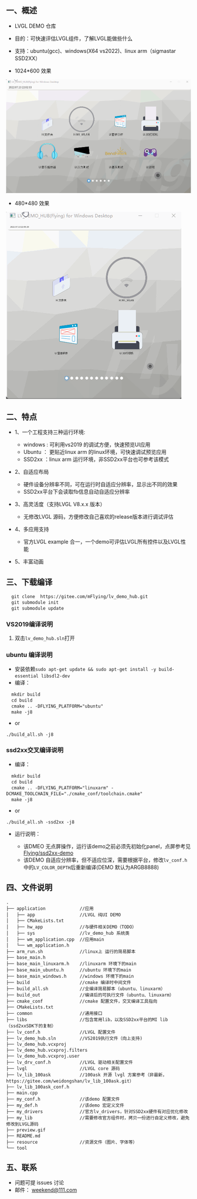 <!--
 * @Author: Flying
 * @Date: 2022-02-25 20:58:21
 * @LastEditors: Flying
 * @LastEditTime: 2022-07-13 22:15:10
 * @Description: README
-->
## 一、概述

- LVGL DEMO 仓库
- 目的：可快速评估LVGL组件，了解LVGL能做些什么
- 支持：ubuntu(gcc)、windows(X64 vs2022)、linux arm（sigmastar SSD2XX）

- 1024*600 效果

![preview.gif](./preview1.gif)

- 480*480 效果

![preview.gif](./preview2.gif)

## 二、特点

- 1、一个工程支持三种运行环境:

  - windows : 可利用vs2019 的调试方便，快速预览UI应用
  - Ubuntu ： 更贴近linux arm 的linux环境，可快速调试预览应用
  - SSD2xx ：linux arm 运行环境，非SSD2xx平台也可参考该模式

- 2、自适应布局

  - 硬件设备分辨率不同，可在运行时自适应分辨率，显示出不同的效果
  - SSD2xx平台下会读取fb信息自动自适应分辨率

- 3、高灵活度（支持LVGL V8.x.x 版本）

  - 无修改LVGL 源码，方便修改自己喜欢的release版本进行调试评估

- 4、多应用支持

  - 官方LVGL example 合一，一个demo可评估LVGL所有控件以及LVGL性能

- 5、丰富动画

## 三、下载编译

``` shell
  git clone  https://gitee.com/mFlying/lv_demo_hub.git
  git submodule init
  git submodule update
```

### VS2019编译说明

1. 双击`lv_demo_hub.sln`打开

### ubuntu 编译说明

- 安装依赖`sudo apt-get update && sudo apt-get install -y build-essential libsdl2-dev`
- 编译：

```shell
  mkdir build
  cd build
  cmake .. -DFLYING_PLATFORM="ubuntu"
  make -j8
```

- or

```shell
./build_all.sh -j8
```

### ssd2xx交叉编译说明

- 编译：

```shell
  mkdir build
  cd build
  cmake .. -DFLYING_PLATFORM="linuxarm" -DCMAKE_TOOLCHAIN_FILE="./cmake_conf/toolchain.cmake"
  make -j8
```

- or

```shell
./build_all.sh -ssd2xx -j8
```

- 运行说明：

  - 该DMEO 无点屏操作，运行该demo之前必须先初始化panel，点屏参考见 [Flying/ssd2xx-demo](https://gitee.com/mFlying/ssd2xx-demo/blob/master/2.panel/README.md)
  - 该DEMO 自适应分辨率，但不适应位深，需要根据平台，修改`lv_conf.h`中的`LV_COLOR_DEPTH`后重新编译(DEMO 默认为ARGB8888)
  

## 四、文件说明

```
.
├── application             //应用
│   ├── app                 //LVGL 纯UI DEMO
│   ├── CMakeLists.txt    
│   ├── hw_app              //与硬件相关DEMO（TODO）
│   ├── sys                 //lv_demo_hub 系统类
│   ├── wm_application.cpp  //应用main
│   └── wm_application.h
├── arm_run.sh              //linux上 运行的简易脚本
├── base_main.h             
├── base_main_linuxarm.h    //linuxarm 环境下的main
├── base_main_ubuntu.h      //ubuntu 环境下的main
├── base_main_windows.h     //windows 环境下的main
├── build                   //cmake 编译时中间文件
├── build_all.sh            //全编译简易脚本（ubuntu、linuxarm）
├── build_out               //编译后的可执行文件（ubuntu、linuxarm）
├── cmake_conf              //cmake 配置文件，交叉编译工具指向
├── CMakeLists.txt    
├── common                  //通用接口
├── libs                    //包含常用lib，以及SSD2xx平台的MI lib（ssd2xxSDK下的复制）
├── lv_conf.h               //LVGL 配置文件
├── lv_demo_hub.sln         //VS2019执行文件（向上支持)
├── lv_demo_hub.vcxproj
├── lv_demo_hub.vcxproj.filters
├── lv_demo_hub.vcxproj.user
├── lv_drv_conf.h           //LVGL 驱动相关配置文件
├── lvgl                    //LVGL core 源码
├── lv_lib_100ask           //100ask 开源 lvgl 方案参考（非最新，https://gitee.com/weidongshan/lv_lib_100ask.git）
├── lv_lib_100ask_conf.h
├── main.cpp    
├── my_conf.h               //该demo 配置文件
├── my_def.h                //该demo 宏定义文件
├── my_drivers              //官方lv_drivers，针对SSD2xx硬件有对应优化修改
├── my_lib                  //需要修改官方组件时，拷贝一份进行自定义修改，避免修改到LVGL源码
├── preview.gif
├── README.md
├── resource                //资源文件（图片、字体等）
└── tool                    

```

## 五、联系

- 问题可提 issues 讨论
- 邮件： weekend@111.com

